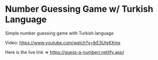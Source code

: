 # Number Guessing Game w/ Turkish Language

Simple number guessing game with Turkish language

Video: https://www.youtube.com/watch?v=lkE3UlgKXms <br>

Here is the live link => https://guess-a-numberr.netlify.app/
